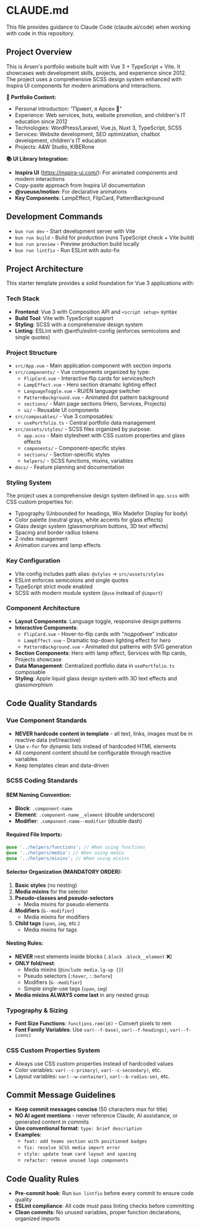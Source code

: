 # CLAUDE.md

This file provides guidance to Claude Code (claude.ai/code) when working with code in this repository.

## Project Overview

This is Arsen's portfolio website built with Vue 3 + TypeScript + Vite. It showcases web development skills, projects, and experience since 2012. The project uses a comprehensive SCSS design system enhanced with Inspira UI components for modern animations and interactions.

**🎯 Portfolio Content:**
- Personal introduction: "Привет, я Арсен 👋"
- Experience: Web services, bots, website promotion, and children's IT education since 2012
- Technologies: WordPress/Laravel, Vue.js, Nuxt 3, TypeScript, SCSS
- Services: Website development, SEO optimization, chatbot development, children's IT education
- Projects: A&W Studio, KIBERone

**📚 UI Library Integration:**
- **Inspira UI** (https://inspira-ui.com/): For animated components and modern interactions
- Copy-paste approach from Inspira UI documentation
- **@vueuse/motion**: For declarative animations
- **Key Components**: LampEffect, FlipCard, PatternBackground

## Development Commands

- `bun run dev` - Start development server with Vite
- `bun run build` - Build for production (runs TypeScript check + Vite build)
- `bun run preview` - Preview production build locally
- `bun run lintfix` - Run ESLint with auto-fix

## Project Architecture

This starter template provides a solid foundation for Vue 3 applications with:

### Tech Stack
- **Frontend**: Vue 3 with Composition API and `<script setup>` syntax
- **Build Tool**: Vite with TypeScript support
- **Styling**: SCSS with a comprehensive design system
- **Linting**: ESLint with @antfu/eslint-config (enforces semicolons and single quotes)

### Project Structure
- `src/App.vue` - Main application component with section imports
- `src/components/` - Vue components organized by type:
  - `FlipCard.vue` - Interactive flip cards for services/tech
  - `LampEffect.vue` - Hero section dramatic lighting effect
  - `LanguageToggle.vue` - RU/EN language switcher
  - `PatternBackground.vue` - Animated dot pattern background
  - `sections/` - Main page sections (Hero, Services, Projects)
  - `ui/` - Reusable UI components
- `src/composables/` - Vue 3 composables:
  - `usePortfolio.ts` - Central portfolio data management
- `src/assets/styles/` - SCSS files organized by purpose:
  - `app.scss` - Main stylesheet with CSS custom properties and glass effects
  - `components/` - Component-specific styles
  - `sections/` - Section-specific styles
  - `helpers/` - SCSS functions, mixins, variables
- `docs/` - Feature planning and documentation

### Styling System
The project uses a comprehensive design system defined in `app.scss` with CSS custom properties for:
- Typography (Unbounded for headings, Wix Madefor Display for body)
- Color palette (neutral grays, white accents for glass effects)
- Glass design system (glassmorphism buttons, 3D text effects)
- Spacing and border radius tokens
- Z-index management
- Animation curves and lamp effects

### Key Configuration
- Vite config includes path alias: `@styles` → `src/assets/styles`
- ESLint enforces semicolons and single quotes
- TypeScript strict mode enabled
- SCSS with modern module system (`@use` instead of `@import`)

### Component Architecture
- **Layout Components**: Language toggle, responsive design patterns
- **Interactive Components**: 
  - `FlipCard.vue` - Hover-to-flip cards with "подробнее" indicator
  - `LampEffect.vue` - Dramatic top-down lighting effect for hero
  - `PatternBackground.vue` - Animated dot patterns with SVG generation
- **Section Components**: Hero with lamp effect, Services with flip cards, Projects showcase
- **Data Management**: Centralized portfolio data in `usePortfolio.ts` composable
- **Styling**: Apple liquid glass design system with 3D text effects and glassmorphism

## Code Quality Standards

### Vue Component Standards
- **NEVER hardcode content in template** - all text, links, images must be in reactive data (ref/reactive)
- Use `v-for` for dynamic lists instead of hardcoded HTML elements
- All component content should be configurable through reactive variables
- Keep templates clean and data-driven

### SCSS Coding Standards

#### BEM Naming Convention:
- **Block**: `.component-name`
- **Element**: `.component-name__element` (double underscore)
- **Modifier**: `.component-name--modifier` (double dash)

#### Required File Imports:
```scss
@use '../helpers/functions'; // When using functions
@use '../helpers/media'; // When using media
@use '../helpers/mixins'; // When using mixins
```

#### Selector Organization (MANDATORY ORDER):
1. **Basic styles** (no nesting)
2. **Media mixins** for the selector
3. **Pseudo-classes and pseudo-selectors**
   - Media mixins for pseudo elements
4. **Modifiers** (`&--modifier`)
   - Media mixins for modifiers
5. **Child tags** (`span`, `img`, etc.)
   - Media mixins for tags

#### Nesting Rules:
- **NEVER** nest elements inside blocks (`.block .block__element` ❌)
- **ONLY fold/nest**:
  - Media mixins (`@include media.lg-up {}`)
  - Pseudo selectors (`:hover`, `::before`)
  - Modifiers (`&--modifier`)
  - Simple single-use tags (`span`, `img`)
- **Media mixins ALWAYS come last** in any nested group

### Typography & Sizing
- **Font Size Functions**: `functions.rem(16)` - Convert pixels to rem
- **Font Family Variables**: Use `var(--f-base)`, `var(--f-headings)`, `var(--f-icons)`

### CSS Custom Properties System
- Always use CSS custom properties instead of hardcoded values
- Color variables: `var(--c-primary)`, `var(--c-secondary)`, etc.
- Layout variables: `var(--w-container)`, `var(--b-radius-sm)`, etc.

## Commit Message Guidelines

- **Keep commit messages concise** (50 characters max for title)
- **NO AI agent mentions** - never reference Claude, AI assistance, or generated content in commits
- **Use conventional format**: `type: brief description`
- **Examples**:
  - `feat: add teams section with positioned badges`
  - `fix: resolve SCSS media import error`
  - `style: update team card layout and spacing`
  - `refactor: remove unused logo components`

## Code Quality Rules

- **Pre-commit hook**: Run `bun lintfix` before every commit to ensure code quality
- **ESLint compliance**: All code must pass linting checks before committing
- **Clean commits**: No unused variables, proper function declarations, organized imports
